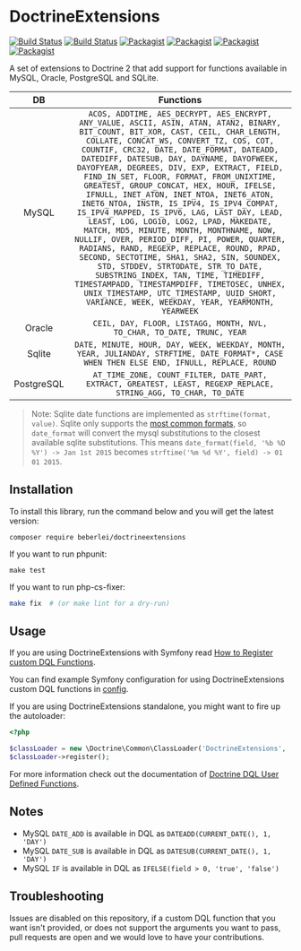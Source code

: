 DoctrineExtensions
==================

[![Build Status](https://img.shields.io/badge/branch-master-blue.svg)](https://github.com/beberlei/DoctrineExtensions/tree/master)
[![Build Status](https://travis-ci.org/beberlei/DoctrineExtensions.svg?branch=master)](https://travis-ci.org/beberlei/DoctrineExtensions)
[![Packagist](https://img.shields.io/packagist/v/beberlei/doctrineextensions.svg?label=stable)](https://packagist.org/packages/beberlei/doctrineextensions)
[![Packagist](https://img.shields.io/packagist/dd/beberlei/doctrineextensions.svg?label=⬇)](https://packagist.org/packages/beberlei/doctrineextensions)
[![Packagist](https://img.shields.io/packagist/dm/beberlei/doctrineextensions.svg?label=⬇)](https://packagist.org/packages/beberlei/doctrineextensions)
[![Packagist](https://img.shields.io/packagist/dt/beberlei/doctrineextensions.svg?label=⬇)](https://packagist.org/packages/beberlei/doctrineextensions)

A set of extensions to Doctrine 2 that add support for functions available in
MySQL, Oracle, PostgreSQL and SQLite.

| DB | Functions |
|:--:|:---------:|
| MySQL | `ACOS, ADDTIME, AES_DECRYPT, AES_ENCRYPT, ANY_VALUE, ASCII, ASIN, ATAN, ATAN2, BINARY, BIT_COUNT, BIT_XOR, CAST, CEIL, CHAR_LENGTH, COLLATE, CONCAT_WS, CONVERT_TZ, COS, COT, COUNTIF, CRC32, DATE, DATE_FORMAT, DATEADD, DATEDIFF, DATESUB, DAY, DAYNAME, DAYOFWEEK, DAYOFYEAR, DEGREES, DIV, EXP, EXTRACT, FIELD, FIND_IN_SET, FLOOR, FORMAT, FROM_UNIXTIME, GREATEST, GROUP_CONCAT, HEX, HOUR, IFELSE, IFNULL, INET_ATON, INET_NTOA, INET6_ATON, INET6_NTOA, INSTR, IS_IPV4, IS_IPV4_COMPAT, IS_IPV4_MAPPED, IS_IPV6, LAG, LAST_DAY, LEAD, LEAST, LOG, LOG10, LOG2, LPAD, MAKEDATE, MATCH, MD5, MINUTE, MONTH, MONTHNAME, NOW, NULLIF, OVER, PERIOD_DIFF, PI, POWER, QUARTER, RADIANS, RAND, REGEXP, REPLACE, ROUND, RPAD, SECOND, SECTOTIME, SHA1, SHA2, SIN, SOUNDEX, STD, STDDEV, STRTODATE, STR_TO_DATE, SUBSTRING_INDEX, TAN, TIME, TIMEDIFF, TIMESTAMPADD, TIMESTAMPDIFF, TIMETOSEC, UNHEX, UNIX_TIMESTAMP, UTC_TIMESTAMP, UUID_SHORT, VARIANCE, WEEK, WEEKDAY, YEAR, YEARMONTH, YEARWEEK` |
| Oracle | `CEIL, DAY, FLOOR, LISTAGG, MONTH, NVL, TO_CHAR, TO_DATE, TRUNC, YEAR` |
| Sqlite | `DATE, MINUTE, HOUR, DAY, WEEK, WEEKDAY, MONTH, YEAR, JULIANDAY, STRFTIME, DATE_FORMAT*, CASE WHEN THEN ELSE END, IFNULL, REPLACE, ROUND` |
| PostgreSQL | `AT_TIME_ZONE, COUNT_FILTER, DATE_PART, EXTRACT, GREATEST, LEAST, REGEXP_REPLACE, STRING_AGG, TO_CHAR, TO_DATE` |

> Note: Sqlite date functions are implemented as `strftime(format, value)`.
  Sqlite only supports the [most common formats](https://www.sqlite.org/lang_datefunc.html),
  so `date_format` will convert the mysql substitutions to the closest available sqlite substitutions.
  This means `date_format(field, '%b %D %Y') -> Jan 1st 2015` becomes `strftime('%m %d %Y', field) -> 01 01 2015`.

Installation
------------

To install this library, run the command below and you will get the latest
version:

```
composer require beberlei/doctrineextensions
```

If you want to run phpunit:

```
make test
```

If you want to run php-cs-fixer:

```sh
make fix  # (or make lint for a dry-run)
```

Usage
-----

If you are using DoctrineExtensions with Symfony read [How to Register custom DQL Functions](https://symfony.com/doc/current/doctrine/custom_dql_functions.html).

You can find example Symfony configuration for using DoctrineExtensions custom DQL functions in [config](config).

If you are using DoctrineExtensions standalone, you might want to fire up the autoloader:

```php
<?php

$classLoader = new \Doctrine\Common\ClassLoader('DoctrineExtensions', '/path/to/extensions');
$classLoader->register();
```
For more information check out the documentation of [Doctrine DQL User Defined Functions](https://www.doctrine-project.org/projects/doctrine-orm/en/latest/cookbook/dql-user-defined-functions.html).

Notes
-----

- MySQL `DATE_ADD` is available in DQL as `DATEADD(CURRENT_DATE(), 1, 'DAY')`
- MySQL `DATE_SUB` is available in DQL as `DATESUB(CURRENT_DATE(), 1, 'DAY')`
- MySQL `IF` is available in DQL as `IFELSE(field > 0, 'true', 'false')`

Troubleshooting
---------------

Issues are disabled on this repository, if a custom DQL function that you want isn't provided, or does not support the arguments you want to pass, pull requests are open and we would love to have your contributions.
